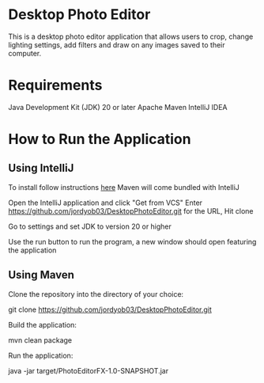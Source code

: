# Desktop Photo Editor 

This is a desktop photo editor application that allows users to crop, change lighting settings, add filters and draw on any images saved to their computer. 

# Requirements 

Java Development Kit (JDK) 20 or later
Apache Maven 
IntelliJ IDEA 



# How to Run the Application 

## Using IntelliJ


To install follow instructions [here](https://www.jetbrains.com/help/idea/installation-guide.html#requirements)
Maven will come bundled with IntelliJ 


Open the IntelliJ application and click "Get from VCS"
Enter https://github.com/jordyob03/DesktopPhotoEditor.git for the URL,
Hit clone


Go to settings and set JDK to version 20 or higher 


Use the run button to run the program, a new window should open featuring the application 



## Using Maven 

Clone the repository into the directory of your choice:

git clone https://github.com/jordyob03/DesktopPhotoEditor.git


Build the application:

mvn clean package


Run the application:

java -jar target/PhotoEditorFX-1.0-SNAPSHOT.jar


